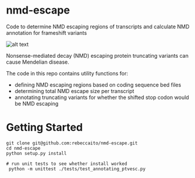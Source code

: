 # nmd-escape
Code to determine NMD escaping regions of transcripts and calculate NMD annotation for frameshift variants

![alt text](https://github.com/ritorene/nmd-escape/blob/main/images/nmd.png?raw=true)

Nonsense-mediated decay (NMD) escaping protein truncating variants can cause Mendelian disease.

The code in this repo contains utility functions for:
* defining NMD escaping regions based on coding sequence bed files
* determining total NMD escape size per transcript
* annotating truncating variants for whether the shifted stop codon would be NMD escaping


# Getting Started
```
git clone git@github.com:rebeccaito/nmd-escape.git
cd nmd-escape
python setup.py install

# run unit tests to see whether install worked
 python -m unittest ./tests/test_annotating_ptvesc.py
```

